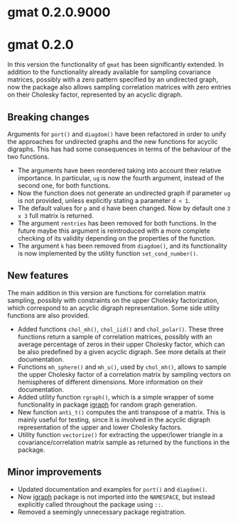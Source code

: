 # gmat 0.2.0.9000

# gmat 0.2.0

In this version the functionality of `gmat` has been significantly extended.
In addition to the functionality already available for sampling covariance
matrices, possibly with a zero pattern specified by an undirected graph, now the
package also allows sampling correlation matrices with zero entries on their
Cholesky factor, represented by an acyclic digraph. 

## Breaking changes
Arguments for `port()` and `diagdom()` have been refactored in order to unify the
approaches for undirected graphs and the new functions for acyclic digraphs.
This has had some consequences in terms of the behaviour of the two functions.

* The arguments have been reordered taking into account their relative
  importance. In particular, `ug` is now the fourth argument, instead of the
  second one, for both functions.
* Now the function does not generate an undirected graph if parameter `ug` is
  not provided, unless explicitly stating a parameter `d < 1`.
* The default values for `p` and `d` have been changed. Now by default
  one `3 x 3` full matrix is returned.
* The argument `rentries` has been removed for both functions. In the future maybe this
  argument is reintroduced with a more complete checking of its validity
  depending on the properties of the function.
* The argument `k` has been removed from `diagdom()`, and its functionality is now
  implemented by the utility function `set_cond_number()`.

## New features
The main addition in this version are functions for correlation matrix sampling,
possibly with constraints on the upper Cholesky factorization, which correspond
to an acyclic digraph representation. Some side utility functions are also
provided.

* Added functions `chol_mh()`, `chol_iid()` and `chol_polar()`. These three
  functions return a sample of correlation matrices, possibly with an average
  percentage of zeros in their upper Cholesky factor, which can be also
  predefined by a given acyclic digraph. See more details at their
  documentation.
* Functions `mh_sphere()` and `mh_u()`, used by `chol_mh()`,
  allows to sample the upper Cholesky factor of a correlation
  matrix by sampling vectors on hemispheres of different
  dimensions. More information on their documentation.
* Added utility function `rgraph()`, which is a simple wrapper of some
  functionality in package [igraph](https://CRAN.R-project.org/package=igraph)
  for random graph generation.
* New function `anti_t()` computes the anti transpose of a matrix. This is
  mainly useful for testing, since it is involved in the acyclic digraph
  representation of the upper and lower Cholesky factors.
* Utility function `vectorize()` for extracting the upper/lower triangle in a
  covariance/correlation matrix sample as returned by the functions in the
  package.

## Minor improvements
* Updated documentation and examples for `port()` and `diagdom()`.
* Now [igraph](https://CRAN.R-project.org/package=igraph) package is not
  imported into the `NAMESPACE`, but instead explicitly called throughout the
  package using `::`.
* Removed a seemingly unnecessary package registration.


